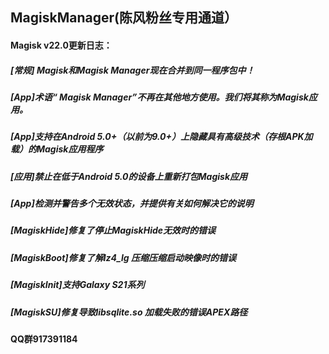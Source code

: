 ## MagiskManager(陈风粉丝专用通道）
#### Magisk v22.0更新日志：
##### [常规] Magisk和Magisk Manager现在合并到同一程序包中！
##### [App]术语“ Magisk Manager”不再在其他地方使用。我们将其称为Magisk应用。
##### [App]支持在Android 5.0+（以前为9.0+）上隐藏具有高级技术（存根APK加载）的Magisk应用程序
##### [应用]禁止在低于Android 5.0的设备上重新打包Magisk应用
##### [App]检测并警告多个无效状态，并提供有关如何解决它的说明
##### [MagiskHide]修复了停止MagiskHide无效时的错误
##### [MagiskBoot]修复了解lz4_lg 压缩压缩启动映像时的错误 
##### [MagiskInit]支持Galaxy S21系列
##### [MagiskSU]修复导致libsqlite.so 加载失败的错误APEX路径 

#### QQ群917391184
